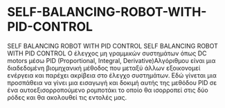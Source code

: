 # SELF-BALANCING-ROBOT-WITH-PID-CONTROL
SELF BALANCING ROBOT WITH PID CONTROL
SELF BALANCING ROBOT WITH PID CONTROL
Ο έλεγχος μη γραμμικών συστημάτων όπως  DC motors μέσω PID (Proportional, Integral, Derivative)Αλγόριθμου είναι μια διαδεδομένη βιομηχανική μέθοδος που μεταξύ άλλων εξοικονομεί ενέργεια και παρέχει ακρίβεια στο έλεγχο συστημάτων. 
Εδώ γίνεται  μια προσπάθεια να γίνει μια εισαγωγή και δοκιμή αυτής της μεθόδου PID  σε ένα αυτοεξισορροπούμενο ρομποτάκι το οποίο θα ισορροπεί στις δύο ρόδες και θα ακολουθεί τις εντολές μας.
